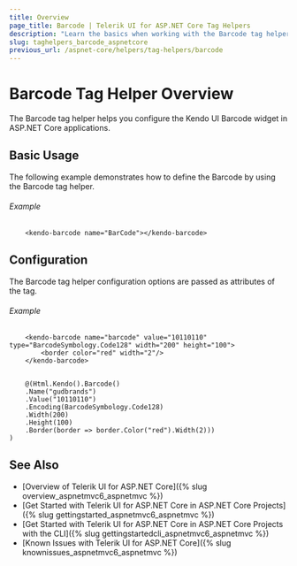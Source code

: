 ```yaml
---
title: Overview
page_title: Barcode | Telerik UI for ASP.NET Core Tag Helpers
description: "Learn the basics when working with the Barcode tag helper for ASP.NET Core (MVC 6 or ASP.NET Core MVC)."
slug: taghelpers_barcode_aspnetcore
previous_url: /aspnet-core/helpers/tag-helpers/barcode
---
```


# Barcode Tag Helper Overview

The Barcode tag helper helps you configure the Kendo UI Barcode widget in ASP.NET Core applications.

## Basic Usage

The following example demonstrates how to define the Barcode by using the Barcode tag helper.

###### Example

        <kendo-barcode name="BarCode"></kendo-barcode>

## Configuration

The Barcode tag helper configuration options are passed as attributes of the tag.

###### Example

```tab-tagHelper
    <kendo-barcode name="barcode" value="10110110" type="BarcodeSymbology.Code128" width="200" height="100">
        <border color="red" width="2"/>
    </kendo-barcode>
```
```tab-cshtml

    @(Html.Kendo().Barcode()
    .Name("gudbrands")
    .Value("10110110")
    .Encoding(BarcodeSymbology.Code128)
    .Width(200)
    .Height(100)
    .Border(border => border.Color("red").Width(2)))
)
```

## See Also

* [Overview of Telerik UI for ASP.NET Core]({% slug overview_aspnetmvc6_aspnetmvc %})
* [Get Started with Telerik UI for ASP.NET Core in ASP.NET Core Projects]({% slug gettingstarted_aspnetmvc6_aspnetmvc %})
* [Get Started with Telerik UI for ASP.NET Core in ASP.NET Core Projects with the CLI]({% slug gettingstartedcli_aspnetmvc6_aspnetmvc %})
* [Known Issues with Telerik UI for ASP.NET Core]({% slug knownissues_aspnetmvc6_aspnetmvc %})
